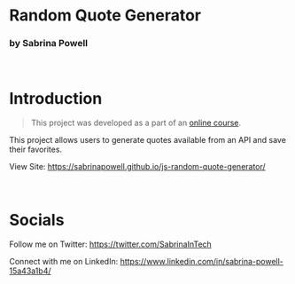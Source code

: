 # Random Quote Generator 
### by Sabrina Powell
<br>

# Introduction

> This project was developed as a part of an [online course](https://www.udemy.com/course/javascript-web-projects-to-build-your-portfolio-resume/). 

This project allows users to generate quotes available from an API and save their favorites.

View Site: https://sabrinapowell.github.io/js-random-quote-generator/

<br>

# Socials
Follow me on Twitter: https://twitter.com/SabrinaInTech

Connect with me on LinkedIn: https://www.linkedin.com/in/sabrina-powell-15a43a1b4/
